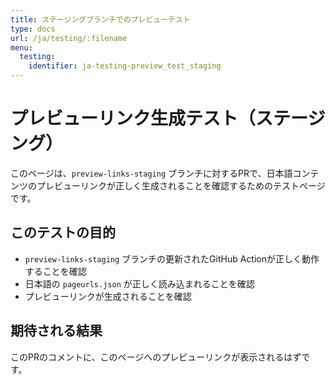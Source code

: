 ```yaml
---
title: ステージングブランチでのプレビューテスト
type: docs
url: /ja/testing/:filename
menu:
  testing:
    identifier: ja-testing-preview_test_staging
---
```


# プレビューリンク生成テスト（ステージング）

このページは、`preview-links-staging` ブランチに対するPRで、日本語コンテンツのプレビューリンクが正しく生成されることを確認するためのテストページです。

## このテストの目的

- `preview-links-staging` ブランチの更新されたGitHub Actionが正しく動作することを確認
- 日本語の `pageurls.json` が正しく読み込まれることを確認
- プレビューリンクが生成されることを確認

## 期待される結果

このPRのコメントに、このページへのプレビューリンクが表示されるはずです。